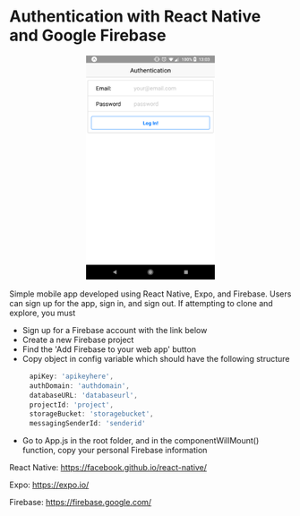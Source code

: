 # Authentication with React Native and Google Firebase

<p align='center'>
  <img 
    src='https://raw.githubusercontent.com/czhu6515/auth-react-native/master/assets/Screenshot_20181203-130302.png'
    alt='screenshot'
    height=400
    width=230
  />
</p>

Simple mobile app developed using React Native, Expo, and Firebase. Users can sign up for the app, sign in, and sign out. If attempting to clone and explore, you must 
 * Sign up for a Firebase account with the link below 
 * Create a new Firebase project 
 * Find the 'Add Firebase to your web app' button
 * Copy object in config variable which should have the following structure
 ```javascript
      apiKey: 'apikeyhere',
      authDomain: 'authdomain',
      databaseURL: 'databaseurl',
      projectId: 'project',
      storageBucket: 'storagebucket',
      messagingSenderId: 'senderid'
 ```
 * Go to App.js in the root folder, and in the componentWillMount() function, copy your personal Firebase information




React Native: https://facebook.github.io/react-native/

Expo: https://expo.io/

Firebase: https://firebase.google.com/
